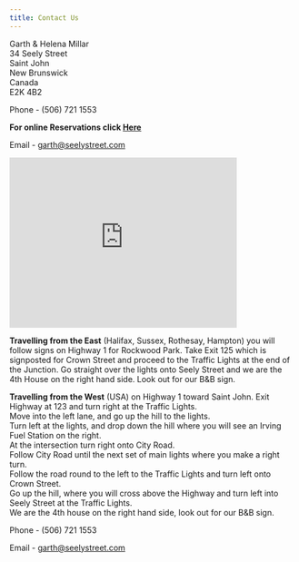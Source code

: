 ```yaml
---
title: Contact Us
---
```


Garth & Helena Millar  
34 Seely Street  
Saint John  
New Brunswick  
Canada  
E2K 4B2

<i data-feather="phone"></i>Phone - (506) 721 1553

**For online Reservations click [Here](https://m.bbcanada.com/10812.html)**

<i data-feather="mail"></i> Email - <garth@seelystreet.com>

<iframe src="https://www.google.com/maps/embed?pb=!1m14!1m8!1m3!1d22457.130140948484!2d-66.057366!3d45.285367!3m2!1i1024!2i768!4f13.1!3m3!1m2!1s0x4ca7b36dcf000117%3A0x8e352ce9746ec4f!2sSeely%20St%2C%20Saint%20John%2C%20NB%2C%20Canada!5e0!3m2!1sen!2ses!4v1575299464789!5m2!1sen!2ses" width="400" height="300" frameborder="0" style="border:0;" allowfullscreen=""></iframe>

**Travelling from the East** (Halifax, Sussex, Rothesay, Hampton) you will follow signs on Highway 1 for Rockwood Park. Take Exit 125 which is signposted for Crown Street and proceed to the Traffic Lights at the end of the Junction. Go straight over the lights onto Seely Street and we are the 4th House on the right hand side. Look out for our B&B sign.

**Travelling from the West** (USA) on Highway 1 toward Saint John.
Exit Highway at 123 and turn right at the Traffic Lights.  
Move into the left lane, and go up the hill to the lights.  
Turn left at the lights, and drop down the hill where you will see an Irving Fuel Station on the right.  
At the intersection turn right onto City Road.  
Follow City Road until the next set of main lights where you make a right turn.  
Follow the road round to the left to the Traffic Lights and turn left onto Crown Street.  
Go up the hill, where you will cross above the Highway and turn left into Seely Street at the Traffic Lights.  
We are the 4th house on the right hand side, look out for our B&B sign.  

<i data-feather="phone"></i>Phone - (506) 721 1553

<i data-feather="mail"></i> Email - <garth@seelystreet.com>

